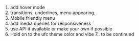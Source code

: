1. add hover mode
2. transitions: underlines, menu appearing.
3. Mobile friendly menu
4. add media queries for responsiveness
5. use API if available or make your own if possible
6. Hold on to the ufc theme color and vibe
7.. to be continued
